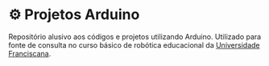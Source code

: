 # ⚙️ Projetos Arduino
Repositório alusivo aos códigos e projetos utilizando Arduino. Utilizado para fonte de consulta no curso básico de robótica educacional da <a href="https://www.ufn.edu.br/site/detalhes-noticia/nova-turma-de-robotica-educacional-ja-tem-data-para-iniciar">Universidade Franciscana</a>.
